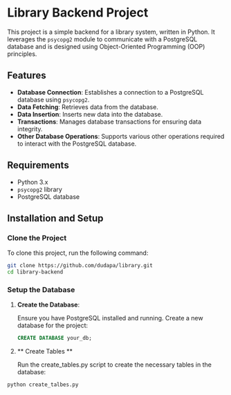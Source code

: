 # Library Backend Project

This project is a simple backend for a library system, written in Python. It leverages the `psycopg2` module to communicate with a PostgreSQL database and is designed using Object-Oriented Programming (OOP) principles.

## Features

- **Database Connection**: Establishes a connection to a PostgreSQL database using `psycopg2`.
- **Data Fetching**: Retrieves data from the database.
- **Data Insertion**: Inserts new data into the database.
- **Transactions**: Manages database transactions for ensuring data integrity.
- **Other Database Operations**: Supports various other operations required to interact with the PostgreSQL database.

## Requirements

- Python 3.x
- `psycopg2` library
- PostgreSQL database

## Installation and Setup

### Clone the Project

To clone this project, run the following command:

```bash
git clone https://github.com/dudapa/library.git
cd library-backend
````

### Setup the Database

1. **Create the Database**:
   
   Ensure you have PostgreSQL installed and running. Create a new database for the project:

   ```sql
   CREATE DATABASE your_db;
   ```
2. ** Create Tables **
   
   Run the create_tables.py script to create the necessary tables in the database:
   
  ```python
  python create_talbes.py
  ```
